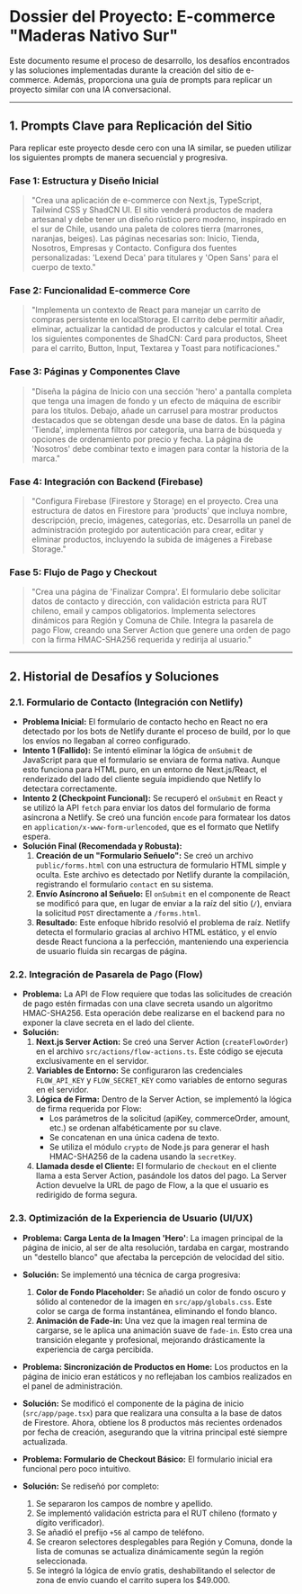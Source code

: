 
# Dossier del Proyecto: E-commerce "Maderas Nativo Sur"

Este documento resume el proceso de desarrollo, los desafíos encontrados y las soluciones implementadas durante la creación del sitio de e-commerce. Además, proporciona una guía de prompts para replicar un proyecto similar con una IA conversacional.

---

## 1. Prompts Clave para Replicación del Sitio

Para replicar este proyecto desde cero con una IA similar, se pueden utilizar los siguientes prompts de manera secuencial y progresiva.

### **Fase 1: Estructura y Diseño Inicial**
> "Crea una aplicación de e-commerce con Next.js, TypeScript, Tailwind CSS y ShadCN UI. El sitio venderá productos de madera artesanal y debe tener un diseño rústico pero moderno, inspirado en el sur de Chile, usando una paleta de colores tierra (marrones, naranjas, beiges). Las páginas necesarias son: Inicio, Tienda, Nosotros, Empresas y Contacto. Configura dos fuentes personalizadas: 'Lexend Deca' para titulares y 'Open Sans' para el cuerpo de texto."

### **Fase 2: Funcionalidad E-commerce Core**
> "Implementa un contexto de React para manejar un carrito de compras persistente en localStorage. El carrito debe permitir añadir, eliminar, actualizar la cantidad de productos y calcular el total. Crea los siguientes componentes de ShadCN: Card para productos, Sheet para el carrito, Button, Input, Textarea y Toast para notificaciones."

### **Fase 3: Páginas y Componentes Clave**
> "Diseña la página de Inicio con una sección 'hero' a pantalla completa que tenga una imagen de fondo y un efecto de máquina de escribir para los títulos. Debajo, añade un carrusel para mostrar productos destacados que se obtengan desde una base de datos. En la página 'Tienda', implementa filtros por categoría, una barra de búsqueda y opciones de ordenamiento por precio y fecha. La página de 'Nosotros' debe combinar texto e imagen para contar la historia de la marca."

### **Fase 4: Integración con Backend (Firebase)**
> "Configura Firebase (Firestore y Storage) en el proyecto. Crea una estructura de datos en Firestore para 'products' que incluya nombre, descripción, precio, imágenes, categorías, etc. Desarrolla un panel de administración protegido por autenticación para crear, editar y eliminar productos, incluyendo la subida de imágenes a Firebase Storage."

### **Fase 5: Flujo de Pago y Checkout**
> "Crea una página de 'Finalizar Compra'. El formulario debe solicitar datos de contacto y dirección, con validación estricta para RUT chileno, email y campos obligatorios. Implementa selectores dinámicos para Región y Comuna de Chile. Integra la pasarela de pago Flow, creando una Server Action que genere una orden de pago con la firma HMAC-SHA256 requerida y redirija al usuario."

---

## 2. Historial de Desafíos y Soluciones

### **2.1. Formulario de Contacto (Integración con Netlify)**

*   **Problema Inicial:** El formulario de contacto hecho en React no era detectado por los bots de Netlify durante el proceso de build, por lo que los envíos no llegaban al correo configurado.
*   **Intento 1 (Fallido):** Se intentó eliminar la lógica de `onSubmit` de JavaScript para que el formulario se enviara de forma nativa. Aunque esto funciona para HTML puro, en un entorno de Next.js/React, el renderizado del lado del cliente seguía impidiendo que Netlify lo detectara correctamente.
*   **Intento 2 (Checkpoint Funcional):** Se recuperó el `onSubmit` en React y se utilizó la API `fetch` para enviar los datos del formulario de forma asíncrona a Netlify. Se creó una función `encode` para formatear los datos en `application/x-www-form-urlencoded`, que es el formato que Netlify espera.
*   **Solución Final (Recomendada y Robusta):**
    1.  **Creación de un "Formulario Señuelo":** Se creó un archivo `public/forms.html` con una estructura de formulario HTML simple y oculta. Este archivo es detectado por Netlify durante la compilación, registrando el formulario `contact` en su sistema.
    2.  **Envío Asíncrono al Señuelo:** El `onSubmit` en el componente de React se modificó para que, en lugar de enviar a la raíz del sitio (`/`), enviara la solicitud `POST` directamente a `/forms.html`.
    3.  **Resultado:** Este enfoque híbrido resolvió el problema de raíz. Netlify detecta el formulario gracias al archivo HTML estático, y el envío desde React funciona a la perfección, manteniendo una experiencia de usuario fluida sin recargas de página.

### **2.2. Integración de Pasarela de Pago (Flow)**

*   **Problema:** La API de Flow requiere que todas las solicitudes de creación de pago estén firmadas con una clave secreta usando un algoritmo HMAC-SHA256. Esta operación debe realizarse en el backend para no exponer la clave secreta en el lado del cliente.
*   **Solución:**
    1.  **Next.js Server Action:** Se creó una Server Action (`createFlowOrder`) en el archivo `src/actions/flow-actions.ts`. Este código se ejecuta exclusivamente en el servidor.
    2.  **Variables de Entorno:** Se configuraron las credenciales `FLOW_API_KEY` y `FLOW_SECRET_KEY` como variables de entorno seguras en el servidor.
    3.  **Lógica de Firma:** Dentro de la Server Action, se implementó la lógica de firma requerida por Flow:
        *   Los parámetros de la solicitud (apiKey, commerceOrder, amount, etc.) se ordenan alfabéticamente por su clave.
        *   Se concatenan en una única cadena de texto.
        *   Se utiliza el módulo `crypto` de Node.js para generar el hash HMAC-SHA256 de la cadena usando la `secretKey`.
    4.  **Llamada desde el Cliente:** El formulario de `checkout` en el cliente llama a esta Server Action, pasándole los datos del pago. La Server Action devuelve la URL de pago de Flow, a la que el usuario es redirigido de forma segura.

### **2.3. Optimización de la Experiencia de Usuario (UI/UX)**

*   **Problema: Carga Lenta de la Imagen 'Hero'**: La imagen principal de la página de inicio, al ser de alta resolución, tardaba en cargar, mostrando un "destello blanco" que afectaba la percepción de velocidad del sitio.
*   **Solución:** Se implementó una técnica de carga progresiva:
    1.  **Color de Fondo Placeholder:** Se añadió un color de fondo oscuro y sólido al contenedor de la imagen en `src/app/globals.css`. Este color se carga de forma instantánea, eliminando el fondo blanco.
    2.  **Animación de Fade-in:** Una vez que la imagen real termina de cargarse, se le aplica una animación suave de `fade-in`. Esto crea una transición elegante y profesional, mejorando drásticamente la experiencia de carga percibida.

*   **Problema: Sincronización de Productos en Home:** Los productos en la página de inicio eran estáticos y no reflejaban los cambios realizados en el panel de administración.
*   **Solución:** Se modificó el componente de la página de inicio (`src/app/page.tsx`) para que realizara una consulta a la base de datos de Firestore. Ahora, obtiene los 8 productos más recientes ordenados por fecha de creación, asegurando que la vitrina principal esté siempre actualizada.

*   **Problema: Formulario de Checkout Básico:** El formulario inicial era funcional pero poco intuitivo.
*   **Solución:** Se rediseñó por completo:
    1.  Se separaron los campos de nombre y apellido.
    2.  Se implementó validación estricta para el RUT chileno (formato y dígito verificador).
    3.  Se añadió el prefijo `+56` al campo de teléfono.
    4.  Se crearon selectores desplegables para Región y Comuna, donde la lista de comunas se actualiza dinámicamente según la región seleccionada.
    5.  Se integró la lógica de envío gratis, deshabilitando el selector de zona de envío cuando el carrito supera los $49.000.
